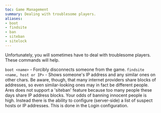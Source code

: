 ```yaml
---
toc: Game Management
summary: Dealing with troublesome players.
aliases:
- boot
- findsite
- ban
- siteban
- sitelock
---
```

Unfortunately, you will sometimes have to deal with troublesome players.  These commands will help.

 `boot <name>` - Forcibly disconnects someone from the game.
 `findsite <name, host or IP>` - Shows someone's IP address and any similar 
         ones on other chars. Be aware, though, that many internet providers share blocks 
         of addresses, so even similar-looking ones may in fact be different people.
   Ares does not support a 'siteban' feature because too many people these days share IP address blocks.  Your odds of banning innocent people is high.  Instead there is the ability to configure (server-side) a list of suspect hosts or IP addresses.  This is done in the Login configuration.
